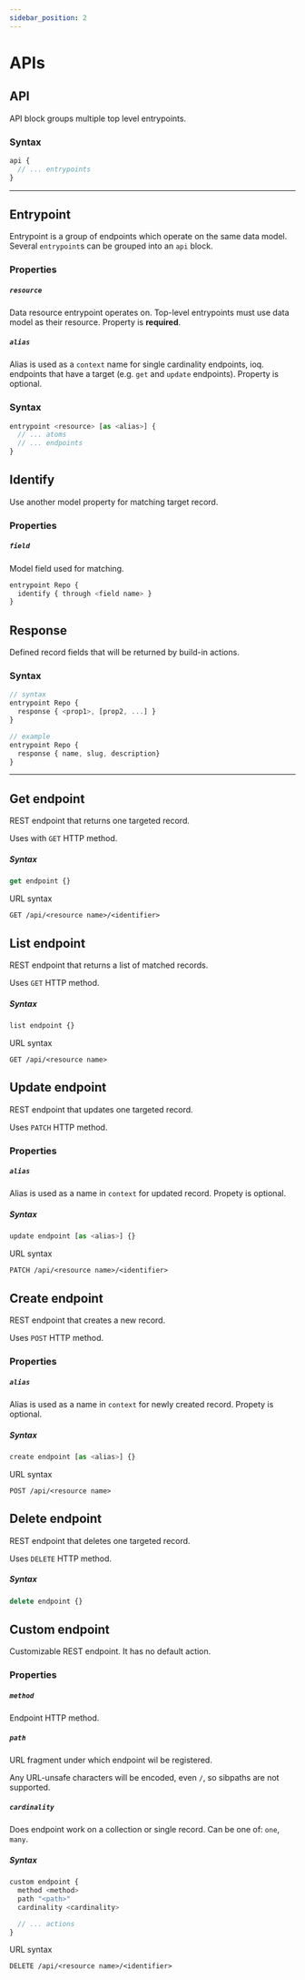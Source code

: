 ```yaml
---
sidebar_position: 2
---
```


# APIs

## API

API block groups multiple top level entrypoints.

### Syntax

```js
api {
  // ... entrypoints
}
```

---

## Entrypoint

Entrypoint is a group of endpoints which operate on the same data model. Several `entrypoint`s can be grouped into an `api` block.

### Properties

##### `resource`

Data resource entrypoint operates on. Top-level entrypoints must use data model as their resource. Property is **required**.

##### `alias`

Alias is used as a `context` name for single cardinality endpoints, ioq. endpoints that have a target (e.g. `get` and `update` endpoints). Property is optional.

### Syntax

```js
entrypoint <resource> [as <alias>] {
  // ... atoms
  // ... endpoints
}
```

## Identify

Use another model property for matching target record.

### Properties

##### `field`

Model field used for matching.

```js
entrypoint Repo {
  identify { through <field name> }
}
```

## Response

Defined record fields that will be returned by build-in actions.

### Syntax

```js
// syntax
entrypoint Repo {
  response { <prop1>, [prop2, ...] }
}

// example
entrypoint Repo {
  response { name, slug, description}
}

```

---

## Get endpoint

REST endpoint that returns one targeted record.

Uses with `GET` HTTP method.

##### Syntax

```js
get endpoint {}
```

URL syntax

```
GET /api/<resource name>/<identifier>
```

## List endpoint

REST endpoint that returns a list of matched records.

Uses `GET` HTTP method.

##### Syntax

```js
list endpoint {}
```

URL syntax

```
GET /api/<resource name>
```

## Update endpoint

REST endpoint that updates one targeted record.

Uses `PATCH` HTTP method.

### Properties

##### `alias`

Alias is used as a name in `context` for updated record. Propety is optional.

##### Syntax

```js
update endpoint [as <alias>] {}
```

URL syntax

```
PATCH /api/<resource name>/<identifier>
```

## Create endpoint

REST endpoint that creates a new record.

Uses `POST` HTTP method.

### Properties

##### `alias`

Alias is used as a name in `context` for newly created record. Propety is optional.

##### Syntax

```js
create endpoint [as <alias>] {}
```

URL syntax

```
POST /api/<resource name>
```

## Delete endpoint

REST endpoint that deletes one targeted record.

Uses `DELETE` HTTP method.

##### Syntax

```js
delete endpoint {}
```

## Custom endpoint

Customizable REST endpoint. It has no default action.

### Properties

##### `method`

Endpoint HTTP method.

##### `path`

URL fragment under which endpoint wil be registered.

Any URL-unsafe characters will be encoded, even `/`, so sibpaths are not supported.

##### `cardinality`

Does endpoint work on a collection or single record. Can be one of: `one`, `many`.

##### Syntax

```js
custom endpoint {
  method <method>
  path "<path>"
  cardinality <cardinality>

  // ... actions
}
```

URL syntax

```
DELETE /api/<resource name>/<identifier>
```
